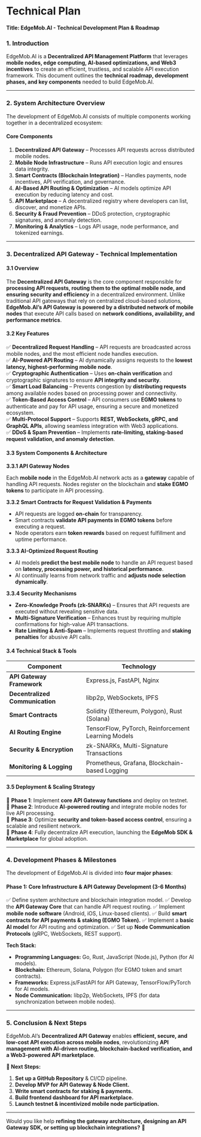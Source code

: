 # Technical Plan

**Title: EdgeMob.AI - Technical Development Plan & Roadmap**

### **1. Introduction**

EdgeMob.AI is a **Decentralized API Management Platform** that leverages **mobile nodes, edge computing, AI-based optimizations, and Web3 incentives** to create an efficient, trustless, and scalable API execution framework. This document outlines the **technical roadmap, development phases, and key components** needed to build EdgeMob.AI.

***

### **2. System Architecture Overview**

The development of EdgeMob.AI consists of multiple components working together in a decentralized ecosystem:

#### **Core Components**

1. **Decentralized API Gateway** – Processes API requests across distributed mobile nodes.
2. **Mobile Node Infrastructure** – Runs API execution logic and ensures data integrity.
3. **Smart Contracts (Blockchain Integration)** – Handles payments, node incentives, API verification, and governance.
4. **AI-Based API Routing & Optimization** – AI models optimize API execution by reducing latency and cost.
5. **API Marketplace** – A decentralized registry where developers can list, discover, and monetize APIs.
6. **Security & Fraud Prevention** – DDoS protection, cryptographic signatures, and anomaly detection.
7. **Monitoring & Analytics** – Logs API usage, node performance, and tokenized earnings.

***

### **3. Decentralized API Gateway - Technical Implementation**

#### **3.1 Overview**

The **Decentralized API Gateway** is the core component responsible for **processing API requests, routing them to the optimal mobile node, and ensuring security and efficiency** in a decentralized environment. Unlike traditional API gateways that rely on centralized cloud-based solutions, **EdgeMob.AI’s API Gateway is powered by a distributed network of mobile nodes** that execute API calls based on **network conditions, availability, and performance metrics**.

#### **3.2 Key Features**

✅ **Decentralized Request Handling** – API requests are broadcasted across mobile nodes, and the most efficient node handles execution.\
✅ **AI-Powered API Routing** – AI dynamically assigns requests to the **lowest latency, highest-performing mobile node**.\
✅ **Cryptographic Authentication** – Uses **on-chain verification** and cryptographic signatures to ensure **API integrity and security**.\
✅ **Smart Load Balancing** – Prevents congestion by **distributing requests** among available nodes based on processing power and connectivity.\
✅ **Token-Based Access Control** – API consumers use **EGMO tokens** to authenticate and pay for API usage, ensuring a secure and monetized ecosystem.\
✅ **Multi-Protocol Support** – Supports **REST, WebSockets, gRPC, and GraphQL APIs**, allowing seamless integration with Web3 applications.\
✅ **DDoS & Spam Prevention** – Implements **rate-limiting, staking-based request validation, and anomaly detection**.

#### **3.3 System Components & Architecture**

**3.3.1 API Gateway Nodes**

Each **mobile node** in the EdgeMob.AI network acts as a **gateway** capable of handling API requests. Nodes register on the blockchain and **stake EGMO tokens** to participate in API processing.

**3.3.2 Smart Contracts for Request Validation & Payments**

* API requests are logged **on-chain** for transparency.
* Smart contracts **validate API payments in EGMO tokens** before executing a request.
* Node operators earn **token rewards** based on request fulfillment and uptime performance.

**3.3.3 AI-Optimized Request Routing**

* AI models **predict the best mobile node** to handle an API request based on **latency, processing power, and historical performance**.
* AI continually learns from network traffic and **adjusts node selection dynamically**.

**3.3.4 Security Mechanisms**

* **Zero-Knowledge Proofs (zk-SNARKs)** – Ensures that API requests are executed without revealing sensitive data.
* **Multi-Signature Verification** – Enhances trust by requiring multiple confirmations for high-value API transactions.
* **Rate Limiting & Anti-Spam** – Implements request throttling and **staking penalties** for abusive API calls.

#### **3.4 Technical Stack & Tools**

| **Component**                   | **Technology**                                     |
| ------------------------------- | -------------------------------------------------- |
| **API Gateway Framework**       | Express.js, FastAPI, Nginx                         |
| **Decentralized Communication** | libp2p, WebSockets, IPFS                           |
| **Smart Contracts**             | Solidity (Ethereum, Polygon), Rust (Solana)        |
| **AI Routing Engine**           | TensorFlow, PyTorch, Reinforcement Learning Models |
| **Security & Encryption**       | zk-SNARKs, Multi-Signature Transactions            |
| **Monitoring & Logging**        | Prometheus, Grafana, Blockchain-based Logging      |

#### **3.5 Deployment & Scaling Strategy**

📌 **Phase 1**: Implement **core API Gateway functions** and deploy on testnet.\
📌 **Phase 2**: Introduce **AI-powered routing** and integrate mobile nodes for live API processing.\
📌 **Phase 3**: Optimize **security and token-based access control**, ensuring a scalable and resilient network.\
📌 **Phase 4**: Fully decentralize API execution, launching the **EdgeMob SDK & Marketplace** for global adoption.

***

### **4. Development Phases & Milestones**

The development of EdgeMob.AI is divided into **four major phases**:

#### **Phase 1: Core Infrastructure & API Gateway Development** (3-6 Months)

✅ Define system architecture and blockchain integration model. ✅ Develop the **API Gateway Core** that can handle API request routing. ✅ Implement **mobile node software** (Android, iOS, Linux-based clients). ✅ Build **smart contracts for API payments & staking (EGMO Token).** ✅ Implement a **basic AI model** for API routing and optimization. ✅ Set up **Node Communication Protocols** (gRPC, WebSockets, REST support).

**Tech Stack:**

* **Programming Languages:** Go, Rust, JavaScript (Node.js), Python (for AI models).
* **Blockchain:** Ethereum, Solana, Polygon (for EGMO token and smart contracts).
* **Frameworks:** Express.js/FastAPI for API Gateway, TensorFlow/PyTorch for AI models.
* **Node Communication:** libp2p, WebSockets, IPFS (for data synchronization between mobile nodes).

***

### **5. Conclusion & Next Steps**

EdgeMob.AI’s **Decentralized API Gateway** enables **efficient, secure, and low-cost API execution across mobile nodes**, revolutionizing **API management with AI-driven routing, blockchain-backed verification, and a Web3-powered API marketplace**.

**🚀 Next Steps:**

1. **Set up a GitHub Repository** & CI/CD pipeline.
2. **Develop MVP for API Gateway & Node Client.**
3. **Write smart contracts for staking & payments.**
4. **Build frontend dashboard for API marketplace.**
5. **Launch testnet & incentivized mobile node participation.**

***

Would you like help **refining the gateway architecture, designing an API Gateway SDK, or setting up blockchain integrations?** 🚀

